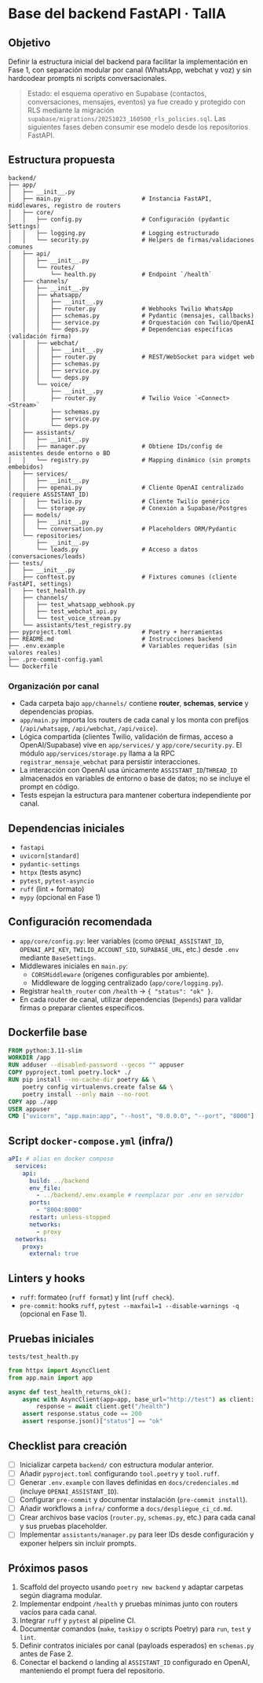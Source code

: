 # Base del backend FastAPI · TalIA

## Objetivo
Definir la estructura inicial del backend para facilitar la implementación en Fase 1, con separación modular por canal (WhatsApp, webchat y voz) y sin hardcodear prompts ni scripts conversacionales.

> Estado: el esquema operativo en Supabase (contactos, conversaciones, mensajes, eventos) ya fue creado y protegido con RLS mediante la migración `supabase/migrations/20251023_160500_rls_policies.sql`. Las siguientes fases deben consumir ese modelo desde los repositorios FastAPI.

## Estructura propuesta
```
backend/
├── app/
│   ├── __init__.py
│   ├── main.py                       # Instancia FastAPI, middlewares, registro de routers
│   ├── core/
│   │   ├── config.py                 # Configuración (pydantic Settings)
│   │   ├── logging.py                # Logging estructurado
│   │   └── security.py               # Helpers de firmas/validaciones comunes
│   ├── api/
│   │   ├── __init__.py
│   │   └── routes/
│   │       └── health.py             # Endpoint `/health`
│   ├── channels/
│   │   ├── __init__.py
│   │   ├── whatsapp/
│   │   │   ├── __init__.py
│   │   │   ├── router.py             # Webhooks Twilio WhatsApp
│   │   │   ├── schemas.py            # Pydantic (mensajes, callbacks)
│   │   │   ├── service.py            # Orquestación con Twilio/OpenAI
│   │   │   └── deps.py               # Dependencias específicas (validación firma)
│   │   ├── webchat/
│   │   │   ├── __init__.py
│   │   │   ├── router.py             # REST/WebSocket para widget web
│   │   │   ├── schemas.py
│   │   │   ├── service.py
│   │   │   └── deps.py
│   │   └── voice/
│   │       ├── __init__.py
│   │       ├── router.py             # Twilio Voice `<Connect><Stream>`
│   │       ├── schemas.py
│   │       ├── service.py
│   │       └── deps.py
│   ├── assistants/
│   │   ├── __init__.py
│   │   ├── manager.py                # Obtiene IDs/config de asistentes desde entorno o BD
│   │   └── registry.py               # Mapping dinámico (sin prompts embebidos)
│   ├── services/
│   │   ├── __init__.py
│   │   ├── openai.py                 # Cliente OpenAI centralizado (requiere ASSISTANT_ID)
│   │   ├── twilio.py                 # Cliente Twilio genérico
│   │   └── storage.py                # Conexión a Supabase/Postgres
│   ├── models/
│   │   ├── __init__.py
│   │   └── conversation.py           # Placeholders ORM/Pydantic
│   └── repositories/
│       ├── __init__.py
│       └── leads.py                  # Acceso a datos (conversaciones/leads)
├── tests/
│   ├── __init__.py
│   ├── conftest.py                   # Fixtures comunes (cliente FastAPI, settings)
│   ├── test_health.py
│   ├── channels/
│   │   ├── test_whatsapp_webhook.py
│   │   ├── test_webchat_api.py
│   │   └── test_voice_stream.py
│   └── assistants/test_registry.py
├── pyproject.toml                    # Poetry + herramientas
├── README.md                         # Instrucciones backend
├── .env.example                      # Variables requeridas (sin valores reales)
├── .pre-commit-config.yaml
└── Dockerfile
```

### Organización por canal
- Cada carpeta bajo `app/channels/` contiene **router**, **schemas**, **service** y dependencias propias.
- `app/main.py` importa los routers de cada canal y los monta con prefijos (`/api/whatsapp`, `/api/webchat`, `/api/voice`).
- Lógica compartida (clientes Twilio, validación de firmas, acceso a OpenAI/Supabase) vive en `app/services/` y `app/core/security.py`. El módulo `app/services/storage.py` llama a la RPC `registrar_mensaje_webchat` para persistir interacciones.
- La interacción con OpenAI usa únicamente `ASSISTANT_ID`/`THREAD_ID` almacenados en variables de entorno o base de datos; no se incluye el prompt en código.
- Tests espejan la estructura para mantener cobertura independiente por canal.

## Dependencias iniciales
- `fastapi`
- `uvicorn[standard]`
- `pydantic-settings`
- `httpx` (tests async)
- `pytest`, `pytest-asyncio`
- `ruff` (lint + formato)
- `mypy` (opcional en Fase 1)

## Configuración recomendada
- `app/core/config.py`: leer variables (como `OPENAI_ASSISTANT_ID`, `OPENAI_API_KEY`, `TWILIO_ACCOUNT_SID`, `SUPABASE_URL`, etc.) desde `.env` mediante `BaseSettings`.
- Middlewares iniciales en `main.py`:
  - `CORSMiddleware` (orígenes configurables por ambiente).
  - Middleware de logging centralizado (`app/core/logging.py`).
- Registrar `health_router` con `/health` → `{ "status": "ok" }`.
- En cada router de canal, utilizar dependencias (`Depends`) para validar firmas o preparar clientes específicos.

## Dockerfile base
```dockerfile
FROM python:3.11-slim
WORKDIR /app
RUN adduser --disabled-password --gecos "" appuser
COPY pyproject.toml poetry.lock* ./
RUN pip install --no-cache-dir poetry && \
    poetry config virtualenvs.create false && \
    poetry install --only main --no-root
COPY app ./app
USER appuser
CMD ["uvicorn", "app.main:app", "--host", "0.0.0.0", "--port", "8000"]
```

## Script `docker-compose.yml` (infra/)
```yaml
aPI: # alias en docker compose
  services:
    api:
      build: ../backend
      env_file:
        - ../backend/.env.example # reemplazar por .env en servidor
      ports:
        - "8004:8000"
      restart: unless-stopped
      networks:
        - proxy
  networks:
    proxy:
      external: true
```

## Linters y hooks
- `ruff`: formateo (`ruff format`) y lint (`ruff check`).
- `pre-commit`: hooks `ruff`, `pytest --maxfail=1 --disable-warnings -q` (opcional en Fase 1).

## Pruebas iniciales
`tests/test_health.py`
```python
from httpx import AsyncClient
from app.main import app

async def test_health_returns_ok():
    async with AsyncClient(app=app, base_url="http://test") as client:
        response = await client.get("/health")
    assert response.status_code == 200
    assert response.json()["status"] == "ok"
```

## Checklist para creación
- [ ] Inicializar carpeta `backend/` con estructura modular anterior.
- [ ] Añadir `pyproject.toml` configurando `tool.poetry` y `tool.ruff`.
- [ ] Generar `.env.example` con llaves definidas en `docs/credenciales.md` (incluye `OPENAI_ASSISTANT_ID`).
- [ ] Configurar `pre-commit` y documentar instalación (`pre-commit install`).
- [ ] Añadir workflows a `infra/` conforme a `docs/despliegue_ci_cd.md`.
- [ ] Crear archivos base vacíos (`router.py`, `schemas.py`, etc.) para cada canal y sus pruebas placeholder.
- [ ] Implementar `assistants/manager.py` para leer IDs desde configuración y exponer helpers sin incluir prompts.

## Próximos pasos
1. Scaffold del proyecto usando `poetry new backend` y adaptar carpetas según diagrama modular.
2. Implementar endpoint `/health` y pruebas mínimas junto con routers vacíos para cada canal.
3. Integrar `ruff` y `pytest` al pipeline CI.
4. Documentar comandos (`make`, `taskipy` o scripts Poetry) para `run`, `test` y `lint`.
5. Definir contratos iniciales por canal (payloads esperados) en `schemas.py` antes de Fase 2.
6. Conectar el backend o landing al `ASSISTANT_ID` configurado en OpenAI, manteniendo el prompt fuera del repositorio.
